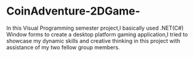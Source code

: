 # CoinAdventure-2DGame-
In this Visual Programming semester project,I basically used .NET(C#) Window forms to create a desktop platform gaming application,I tried to showcase my dynamic skills and creative thinking in this project with assistance of my two fellow group members.
